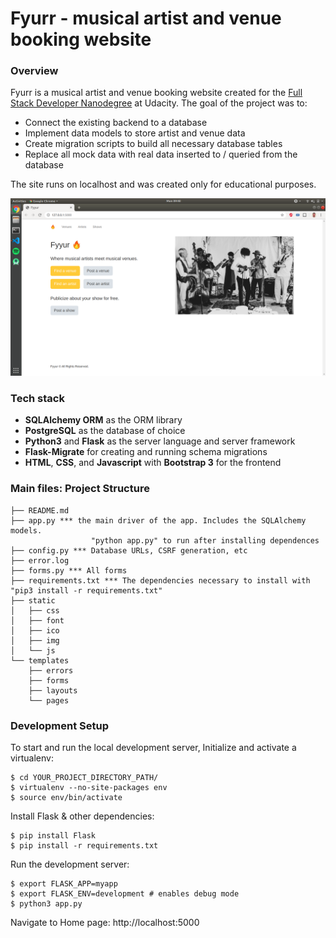 # Fyurr - musical artist and venue booking website

### Overview

Fyurr is a musical artist and venue booking website created for the [Full Stack Developer Nanodegree](https://www.udacity.com/course/full-stack-web-developer-nanodegree--nd0044) at Udacity.
The goal of the project was to:
- Connect the existing backend to a database
- Implement data models to store artist and venue data
- Create migration scripts to build all necessary database tables
- Replace all mock data with real data inserted to / queried from the database

The site runs on localhost and was created only for educational purposes.

<img src="./images/fyurr_screenshot.png" alt="Homepage of Fyurr" width="700"/>

### Tech stack

- **SQLAlchemy ORM** as the ORM library
- **PostgreSQL** as the database of choice
- **Python3** and **Flask** as the server language and server framework
- **Flask-Migrate** for creating and running schema migrations
- **HTML**, **CSS**, and **Javascript** with **Bootstrap 3** for the frontend

### Main files: Project Structure
```
├── README.md
├── app.py *** the main driver of the app. Includes the SQLAlchemy models.
                  "python app.py" to run after installing dependences
├── config.py *** Database URLs, CSRF generation, etc
├── error.log
├── forms.py *** All forms
├── requirements.txt *** The dependencies necessary to install with "pip3 install -r requirements.txt"
├── static
│   ├── css 
│   ├── font
│   ├── ico
│   ├── img
│   └── js
└── templates
    ├── errors
    ├── forms
    ├── layouts
    └── pages
```

### Development Setup

To start and run the local development server,
Initialize and activate a virtualenv:
```
$ cd YOUR_PROJECT_DIRECTORY_PATH/
$ virtualenv --no-site-packages env
$ source env/bin/activate
```
Install Flask & other dependencies:
```
$ pip install Flask
$ pip install -r requirements.txt
```
Run the development server:
```
$ export FLASK_APP=myapp
$ export FLASK_ENV=development # enables debug mode
$ python3 app.py
```
Navigate to Home page: http://localhost:5000
